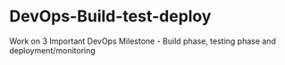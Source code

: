 # DevOps-Build-test-deploy
Work on 3 Important DevOps Milestone - Build phase, testing phase and deployment/monitoring
